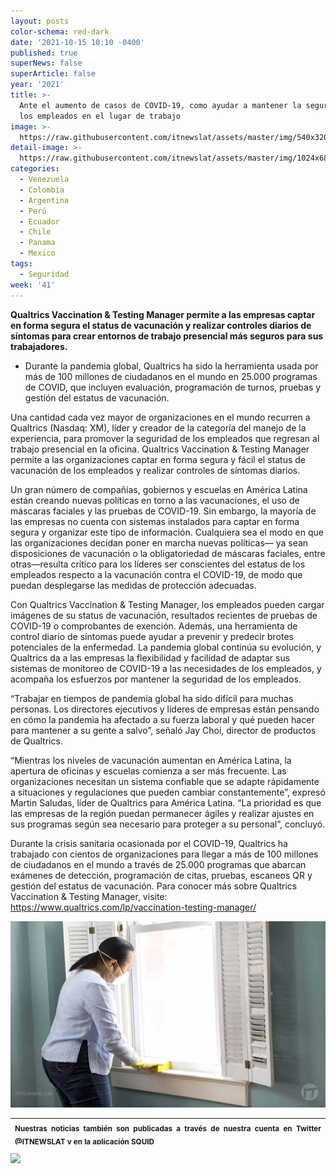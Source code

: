 ```yaml
---
layout: posts
color-schema: red-dark
date: '2021-10-15 10:10 -0400'
published: true
superNews: false
superArticle: false
year: '2021'
title: >-
  Ante el aumento de casos de COVID-19, como ayudar a mantener la seguridad de
  los empleados en el lugar de trabajo
image: >-
  https://raw.githubusercontent.com/itnewslat/assets/master/img/540x320/Despues-Covid-p.jpg
detail-image: >-
  https://raw.githubusercontent.com/itnewslat/assets/master/img/1024x680/Despues-Covid-g.jpg
categories:
  - Venezuela
  - Colombia
  - Argentina
  - Perú
  - Ecuador
  - Chile
  - Panama
  - Mexico
tags:
  - Seguridad
week: '41'
---
```

**Qualtrics Vaccination & Testing Manager permite a las empresas captar en forma segura el status de vacunación y realizar controles diarios de síntomas para crear entornos de trabajo presencial más seguros para sus trabajadores.**

- Durante la pandemia global, Qualtrics ha sido la herramienta usada por más de 100 millones de ciudadanos en el mundo en 25.000 programas de COVID, que incluyen evaluación, programación de turnos, pruebas y gestión del estatus de vacunación.

Una cantidad cada vez mayor de organizaciones en el mundo recurren a Qualtrics (Nasdaq: XM), líder y creador de la categoría del manejo de la experiencia, para promover la seguridad de los empleados que regresan al trabajo presencial en la oficina. Qualtrics Vaccination & Testing Manager permite a las organizaciones captar en forma segura y fácil el status de vacunación de los empleados y realizar controles de síntomas diarios. 

Un gran número de compañías, gobiernos y escuelas en América Latina están creando nuevas políticas en torno a las vacunaciones, el uso de máscaras faciales y las pruebas de COVID-19. Sin embargo, la mayoría de las empresas no cuenta con sistemas instalados para captar en forma segura y organizar este tipo de información. Cualquiera sea el modo en que las organizaciones decidan poner en marcha nuevas políticas— ya sean disposiciones de vacunación o la obligatoriedad de máscaras faciales, entre otras—resulta crítico para los líderes ser conscientes del estatus de los empleados respecto a la vacunación contra el COVID-19, de modo que puedan desplegarse las medidas de protección adecuadas.

Con Qualtrics Vaccination & Testing Manager, los empleados pueden cargar imágenes de su status de vacunación, resultados recientes de pruebas de COVID-19 o comprobantes de exención. Además, una herramienta de control diario de síntomas puede ayudar a prevenir y predecir brotes potenciales de la enfermedad. La pandemia global continúa su evolución, y Qualtrics da a las empresas la flexibilidad y facilidad de adaptar sus sistemas de monitoreo de COVID-19 a las necesidades de los empleados, y acompaña los esfuerzos por mantener la seguridad de los empleados. 

“Trabajar en tiempos de pandemia global ha sido difícil para muchas personas. Los directores ejecutivos y líderes de empresas están pensando en cómo la pandemia ha afectado a su fuerza laboral y qué pueden hacer para mantener a su gente a salvo”, señaló Jay Choi, director de productos de Qualtrics. 

“Mientras los niveles de vacunación aumentan en América Latina, la apertura de oficinas y escuelas comienza a ser más frecuente. Las organizaciones necesitan un sistema confiable que se adapte rápidamente a situaciones y regulaciones que pueden cambiar constantemente”, expresó Martin Saludas, líder de Qualtrics para América Latina. “La prioridad es que las empresas de la región puedan permanecer ágiles y realizar ajustes en sus programas según sea necesario para proteger a su personal”, concluyó. 

Durante la crisis sanitaria ocasionada por el COVID-19, Qualtrics ha trabajado con cientos de organizaciones para llegar a más de 100 millones de ciudadanos en el mundo a través de 25.000 programas que abarcan exámenes de detección, programación de citas, pruebas, escaneos QR y gestión del estatus de vacunación. 
Para conocer más sobre Qualtrics Vaccination & Testing Manager, visite:  https://www.qualtrics.com/lp/vaccination-testing-manager/

![](https://raw.githubusercontent.com/itnewslat/assets/master/img/540x320/Despues-Covid-p.jpg)

<table style="height: 42px;" width="569">
<tbody>
<tr>
<td style="text-align: justify;"><sub><strong>Nuestras noticias también son publicadas a través de nuestra cuenta en Twitter <a href="https://twitter.com/itnewslat?lang=es">@ITNEWSLAT</a> y en la aplicación <a href="https://squidapp.co/en/">SQUID</a></strong></sub></td>
</tr>
</tbody>
</table>

<img src="https://tracker.metricool.com/c3po.jpg?hash=56f88a41e39ab42c063cc51676587a04"/>
